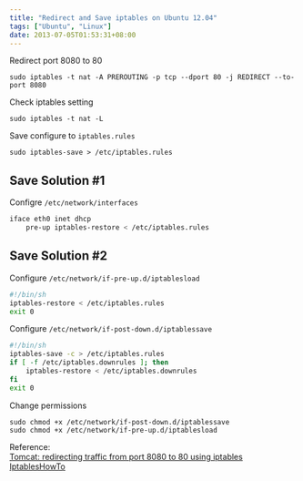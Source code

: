 ```yaml
---
title: "Redirect and Save iptables on Ubuntu 12.04"
tags: ["Ubuntu", "Linux"]
date: 2013-07-05T01:53:31+08:00
---
```


Redirect port 8080 to 80  

    sudo iptables -t nat -A PREROUTING -p tcp --dport 80 -j REDIRECT --to-port 8080  

Check iptables setting  

    sudo iptables -t nat -L  

Save configure to `iptables.rules`  

    sudo iptables-save > /etc/iptables.rules  

## Save Solution #1  

Configre `/etc/network/interfaces`  

```bash
iface eth0 inet dhcp  
    pre-up iptables-restore < /etc/iptables.rules  
```

## Save Solution #2

Configure `/etc/network/if-pre-up.d/iptablesload`  

```bash
#!/bin/sh
iptables-restore < /etc/iptables.rules
exit 0
```  

Configure `/etc/network/if-post-down.d/iptablessave`  

```bash
#!/bin/sh
iptables-save -c > /etc/iptables.rules
if [ -f /etc/iptables.downrules ]; then
    iptables-restore < /etc/iptables.downrules
fi
exit 0
``` 

Change permissions  

    sudo chmod +x /etc/network/if-post-down.d/iptablessave  
    sudo chmod +x /etc/network/if-pre-up.d/iptablesload  


Reference:  
[Tomcat: redirecting traffic from port 8080 to 80 using iptables](http://glassonionblog.wordpress.com/2011/04/08/tomcat-redirecting-traffic-from-port-8080-to-80-using-iptables/)  
[IptablesHowTo](https://help.ubuntu.com/community/IptablesHowTo)  

